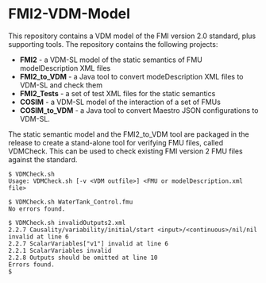 # FMI2-VDM-Model

This repository contains a VDM model of the FMI version 2.0 standard, plus supporting tools. The repository contains the following projects:

* **FMI2** - a VDM-SL model of the static semantics of FMU modelDescription XML files
* **FMI2_to_VDM** - a Java tool to convert modeDescription XML files to VDM-SL and check them
* **FMI2_Tests** - a set of test XML files for the static semantics
* **COSIM** - a VDM-SL model of the interaction of a set of FMUs
* **COSIM_to_VDM** - a Java tool to convert Maestro JSON configurations to VDM-SL.

The static semantic model and the FMI2_to_VDM tool are packaged in the release to create a stand-alone tool for verifying FMU files, called VDMCheck. This can be used to check existing FMI version 2 FMU files against the standard.

```
$ VDMCheck.sh
Usage: VDMCheck.sh [-v <VDM outfile>] <FMU or modelDescription.xml file>

$ VDMCheck.sh WaterTank_Control.fmu
No errors found.

$ VDMCheck.sh invalidOutputs2.xml
2.2.7 Causality/variability/initial/start <input>/<continuous>/nil/nil invalid at line 6
2.2.7 ScalarVariables["v1"] invalid at line 6
2.2.1 ScalarVariables invalid
2.2.8 Outputs should be omitted at line 10
Errors found.
$
```
